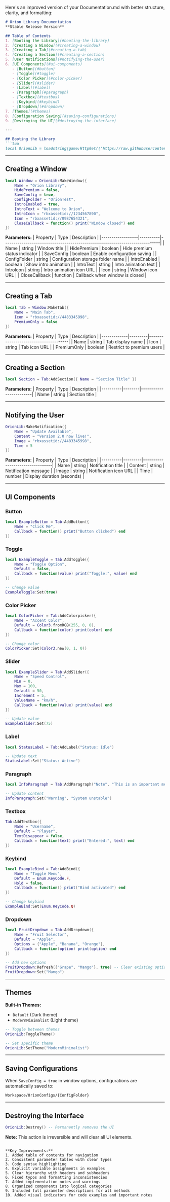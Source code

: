 Here's an improved version of your Documentation.md with better structure, clarity, and formatting:

```markdown
# Orion Library Documentation
**Stable Release Version**

## Table of Contents
1. [Booting the Library](#booting-the-library)
2. [Creating a Window](#creating-a-window)
3. [Creating a Tab](#creating-a-tab)
4. [Creating a Section](#creating-a-section)
5. [User Notifications](#notifying-the-user)
6. [UI Components](#ui-components)
   - [Button](#button)
   - [Toggle](#toggle)
   - [Color Picker](#color-picker)
   - [Slider](#slider)
   - [Label](#label)
   - [Paragraph](#paragraph)
   - [Textbox](#textbox)
   - [Keybind](#keybind)
   - [Dropdown](#dropdown)
7. [Themes](#themes)
8. [Configuration Saving](#saving-configurations)
9. [Destroying the UI](#destroying-the-interface)

---

## Booting the Library
```lua
local OrionLib = loadstring(game:HttpGet(('https://raw.githubusercontent.com/jensonhirst/Orion/main/source')))()
```

---

## Creating a Window
```lua
local Window = OrionLib:MakeWindow({
    Name = "Orion Library",
    HidePremium = false,
    SaveConfig = true,
    ConfigFolder = "OrionTest",
    IntroEnabled = true,
    IntroText = "Welcome to Orion",
    IntroIcon = "rbxassetid://1234567890",
    Icon = "rbxassetid://0987654321",
    CloseCallback = function() print("Window closed") end
})
```

**Parameters:**
| Property         | Type     | Description                                                                 |
|------------------|----------|-----------------------------------------------------------------------------|
| Name             | string   | Window title                                                                |
| HidePremium      | boolean  | Hide premium status indicator                                              |
| SaveConfig       | boolean  | Enable configuration saving                                                 |
| ConfigFolder     | string   | Configuration storage folder name                                          |
| IntroEnabled     | boolean  | Show intro animation                                                        |
| IntroText        | string   | Intro animation text                                                        |
| IntroIcon        | string   | Intro animation icon URL                                                    |
| Icon             | string   | Window icon URL                                                             |
| CloseCallback    | function | Callback when window is closed                                              |

---

## Creating a Tab
```lua
local Tab = Window:MakeTab({
    Name = "Main Tab",
    Icon = "rbxassetid://4483345998",
    PremiumOnly = false
})
```

**Parameters:**
| Property    | Type    | Description                          |
|-------------|---------|--------------------------------------|
| Name        | string  | Tab display name                     |
| Icon        | string  | Tab icon URL                         |
| PremiumOnly | boolean | Restrict to premium users            |

---

## Creating a Section
```lua
local Section = Tab:AddSection({ Name = "Section Title" })
```

**Parameters:**
| Property | Type   | Description            |
|----------|--------|------------------------|
| Name     | string | Section title          |

---

## Notifying the User
```lua
OrionLib:MakeNotification({
    Name = "Update Available",
    Content = "Version 2.0 now live!",
    Image = "rbxassetid://4483345998",
    Time = 5
})
```

**Parameters:**
| Property | Type    | Description                     |
|----------|---------|---------------------------------|
| Name     | string  | Notification title              |
| Content  | string  | Notification message            |
| Image    | string  | Notification icon URL           |
| Time     | number  | Display duration (seconds)      |

---

## UI Components

### Button
```lua
local ExampleButton = Tab:AddButton({
    Name = "Click Me",
    Callback = function() print("Button clicked") end
})
```

### Toggle
```lua
local ExampleToggle = Tab:AddToggle({
    Name = "Toggle Option",
    Default = false,
    Callback = function(value) print("Toggle:", value) end
})

-- Change value
ExampleToggle:Set(true)
```

### Color Picker
```lua
local ColorPicker = Tab:AddColorpicker({
    Name = "Accent Color",
    Default = Color3.fromRGB(255, 0, 0),
    Callback = function(color) print(color) end
})

-- Change color
ColorPicker:Set(Color3.new(0, 1, 0))
```

### Slider
```lua
local ExampleSlider = Tab:AddSlider({
    Name = "Speed Control",
    Min = 0,
    Max = 100,
    Default = 50,
    Increment = 5,
    ValueName = "km/h",
    Callback = function(value) print(value) end
})

-- Update value
ExampleSlider:Set(75)
```

### Label
```lua
local StatusLabel = Tab:AddLabel("Status: Idle")

-- Update text
StatusLabel:Set("Status: Active")
```

### Paragraph
```lua
local InfoParagraph = Tab:AddParagraph("Note", "This is an important message")

-- Update content
InfoParagraph:Set("Warning", "System unstable")
```

### Textbox
```lua
Tab:AddTextbox({
    Name = "Username",
    Default = "Player",
    TextDisappear = false,
    Callback = function(text) print("Entered:", text) end
})
```

### Keybind
```lua
local ExampleBind = Tab:AddBind({
    Name = "Toggle Menu",
    Default = Enum.KeyCode.F,
    Hold = false,
    Callback = function() print("Bind activated") end
})

-- Change keybind
ExampleBind:Set(Enum.KeyCode.Q)
```

### Dropdown
```lua
local FruitDropdown = Tab:AddDropdown({
    Name = "Fruit Selector",
    Default = "Apple",
    Options = {"Apple", "Banana", "Orange"},
    Callback = function(option) print(option) end
})

-- Add new options
FruitDropdown:Refresh({"Grape", "Mango"}, true) -- Clear existing options
FruitDropdown:Set("Mango")
```

---

## Themes
**Built-in Themes:**
- `Default` (Dark theme)
- `ModernMinimalist` (Light theme)

```lua
-- Toggle between themes
OrionLib:ToggleTheme()

-- Set specific theme
OrionLib:SetTheme("ModernMinimalist")
```

---

## Saving Configurations
When `SaveConfig = true` in window options, configurations are automatically saved to:
```
Workspace/OrionConfigs/{ConfigFolder}
```

---

## Destroying the Interface
```lua
OrionLib:Destroy() -- Permanently removes the UI
```

**Note:** This action is irreversible and will clear all UI elements.
```

**Key Improvements:**
1. Added table of contents for navigation
2. Consistent parameter tables with clear types
3. Code syntax highlighting
4. Explicit variable assignments in examples
5. Clear hierarchy with headers and subheaders
6. Fixed typos and formatting inconsistencies
7. Added implementation notes and warnings
8. Organized components into logical categories
9. Included full parameter descriptions for all methods
10. Added visual indicators for code examples and important notes
